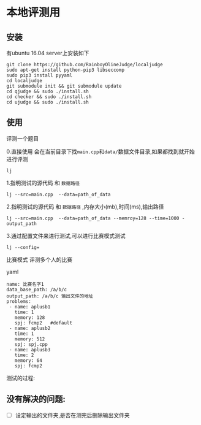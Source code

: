 # 本地评测用

## 安装

有ubuntu 16.04 server上安装如下

```
git clone https://github.com/RainboyOlineJudge/localjudge
sudo apt-get install python-pip3 libseccomp
sudo pip3 install pyyaml
cd localjudge
git submodule init && git submodule update
cd qjudge && sudo ./install.sh
cd checker && sudo ./install.sh
cd ujudge && sudo ./install.sh
```

## 使用

评测一个题目

0.直接使用
会在当前目录下找`main.cpp`和`data/`数据文件目录,如果都找到就开始进行评测

```
lj
```


1.指明测试的源代码  和 `数据路径`
```
lj --src=main.cpp  --data=path_of_data
```

2.指明测试的源代码  和 `数据路径` ,内存大小(mb),时间(ms),输出路径
```
lj --src=main.cpp  --data=path_of_data --memroy=128 --time=1000 -output_path
```

3.通过配置文件来进行测试,可以进行比赛模式测试
```
lj --config=
```


比赛模式 评测多个人的比赛


yaml
```
name: 比赛名字1
data_base_path: /a/b/c
output_path: /a/b/c 输出文件的地址
problems:
 - name: aplusb1
   time: 1
   memory: 128
   spj: fcmp2   #default
 - name: aplusb2
   time: 1
   memory: 512
   spj: spj.cpp
 - name: aplusb3
   time: 2
   memory: 64
   spj: fcmp2
```

测试的过程:



## 没有解决的问题:

 - [ ] 设定输出的文件夹,是否在测完后删除输出文件夹
